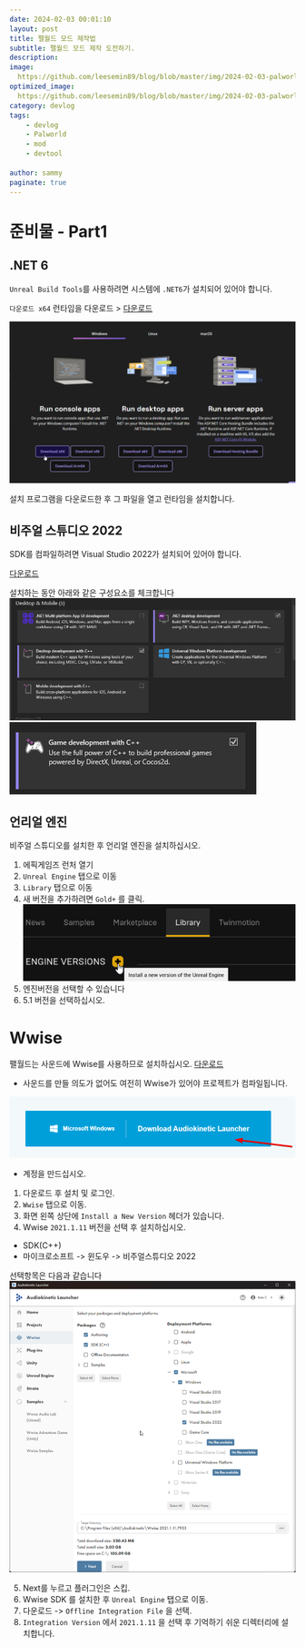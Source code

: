 ```yaml
---
date: 2024-02-03 00:01:10
layout: post
title: 팰월드 모드 제작법
subtitle: 팰월드 모드 제작 도전하기.
description: 
image: 
  https://github.com/leesemin89/blog/blob/master/img/2024-02-03-palworld/title.jpg?raw=true
optimized_image:    
  https://github.com/leesemin89/blog/blob/master/img/2024-02-03-palworld/p_title.jpg?raw=true
category: devlog
tags:
    - devlog
    - Palworld
    - mod
    - devtool
  
author: sammy
paginate: true
---
```


# 준비물 - Part1

## .NET 6

`Unreal Build Tools`를 사용하려면 시스템에 `.NET6`가 설치되어 있어야 합니다.

`다운로드 x64` 런타임을 다운로드 > [다운로드](https://dotnet.microsoft.com/en-us/download/dotnet/6.0/runtime?cid=getdotnetcore&os=windows&arch=x64)

![런타임](https://github.com/leesemin89/blog/blob/master/img/2024-02-03-palworld/main/1.png?raw=true)

설치 프로그램을 다운로드한 후 그 파일을 열고 런타임을 설치합니다.

## 비주얼 스튜디오 2022 

SDK를 컴파일하려면 Visual Studio 2022가 설치되어 있어야 합니다.

[다운로드](https://visualstudio.microsoft.com/vs/)

설치하는 동안 아래와 같은 구성요소를 체크합니다
![구성요소](https://github.com/leesemin89/blog/blob/master/img/2024-02-03-palworld/main/2.png?raw=true)
![구성요소2](https://github.com/leesemin89/blog/blob/master/img/2024-02-03-palworld/main/3.png?raw=true)

## 언리얼 엔진

비주얼 스튜디오를 설치한 후 언리얼 엔진을 설치하십시오.
  1. 에픽게임즈 런처 열기
  2. `Unreal Engine` 탭으로 이동
  3. `Library` 탭으로 이동
  4. 새 버전을 추가하려면 `Gold+` 를 클릭. ![언리얼](https://github.com/leesemin89/blog/blob/master/img/2024-02-03-palworld/main/4.png?raw=true)
  5. 엔진버전을 선택할 수 있습니다
  6. 5.1 버전을 선택하십시오.
  
# Wwise 
팰월드는 사운드에 Wwise를 사용하므로 설치하십시오.
[다운로드](https://www.audiokinetic.com/en/download)
  * 사운드를 만들 의도가 없어도 여전히 Wwise가 있어야 프로젝트가 컴파일됩니다.

![Wwise](https://github.com/leesemin89/blog/blob/master/img/2024-02-03-palworld/main/6.png?raw=true)
  * 계정을 만드십시오.

1. 다운로드 후 설치 및 로그인.
2. `Wwise` 탭으로 이동.
3. 화면 왼쪽 상단에 `Install a New Version` 헤더가 있습니다.
4. Wwise `2021.1.11` 버전을 선택 후 설치하십시오.
  * SDK(C++)
  * 마이크로소프트 -> 윈도우 -> 비주얼스튜디오 2022
  
선택항목은 다음과 같습니다
![선택](https://github.com/leesemin89/blog/blob/master/img/2024-02-03-palworld/main/7.png?raw=true)

5. Next를 누르고 플러그인은 스킵.
6. Wwise SDK 를 설치한 후 `Unreal Engine` 탭으로 이동.
7. 다운로드 -> `Offline Integration File` 을 선택.
8. `Integration Version` 에서 `2021.1.11` 을 선택 후 기억하기 쉬운 디렉터리에 설치합니다.